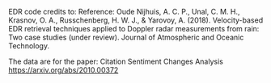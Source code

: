 EDR code credits to:
Reference: Oude Nijhuis, A. C. P., Unal, C. M. H., Krasnov, O. A., Russchenberg, H. W. J., & Yarovoy, A. (2018). Velocity-based EDR retrieval techniques applied to Doppler radar measurements from rain: Two case studies (under review). Journal of Atmospheric and Oceanic Technology.

The data are for the paper: Citation Sentiment Changes Analysis https://arxiv.org/abs/2010.00372
